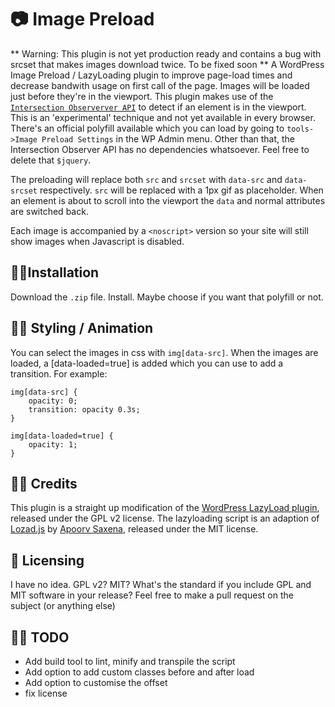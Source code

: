 # 📷 Image Preload
** Warning: This plugin is not yet production ready and contains a bug with srcset that makes images download twice. To be fixed soon **
A WordPress Image Preload / LazyLoading plugin to improve page-load times and decrease bandwith usage on first call of the page. 
Images will be loaded just before they're in the viewport. This plugin makes use of the [`Intersection Observerver API`](https://developer.mozilla.org/en-US/docs/Web/API/Intersection_Observer_API) to detect if an element is in the viewport. This is an 'experimental' technique and not yet available in every browser. There's an official polyfill available which you can load by going to `tools->Image Preload Settings` in the WP Admin menu. Other than that, the Intersection Observer API has no dependencies whatsoever. Feel free to delete that `$jquery`.

The preloading will replace both `src` and `srcset` with `data-src` and `data-srcset` respectively. `src` will be replaced with a 1px gif as placeholder. When an element is about to scroll into the viewport the `data` and normal attributes are switched back. 

Each image is accompanied by a `<noscript>` version so your site will still show images when Javascript is disabled.

## 👷🏼‍Installation
Download the `.zip` file. Install. Maybe choose if you want that polyfill or not. 

## 💅🏼 Styling / Animation
You can select the images in css with `img[data-src]`. When the images are loaded, a [data-loaded=true] is added which you can use to add a transition. For example:

```
img[data-src] {
	opacity: 0;
	transition: opacity 0.3s;
}

img[data-loaded=true] {
	opacity: 1;
}
```

## 👌🏼 Credits
This plugin is a straight up modification of the [WordPress LazyLoad plugin](https://nl.wordpress.org/plugins/lazy-load/), released under the GPL v2 license. 
The lazyloading script is an adaption of [Lozad.js](https://github.com/ApoorvSaxena/lozad.js) by [Apoorv Saxena](https://apoorv.pro/), released under the MIT license. 

## 📎 Licensing
I have no idea. GPL v2? MIT? What's the standard if you include GPL and MIT software in your release? Feel free to make a pull request on the subject (or anything else)

## 👩‍🏭 TODO
* Add build tool to lint, minify and transpile the script
* Add option to add custom classes before and after load
* Add option to customise the offset
* fix license


